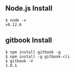 ## Node.js Install

~~~
$ node -v
v0.12.6
~~~

## gitbook Install

~~~
$ npm install gitbook -g
$ npm install -g gitbook-cli
$ gitbook -V
1.0.1
~~~


